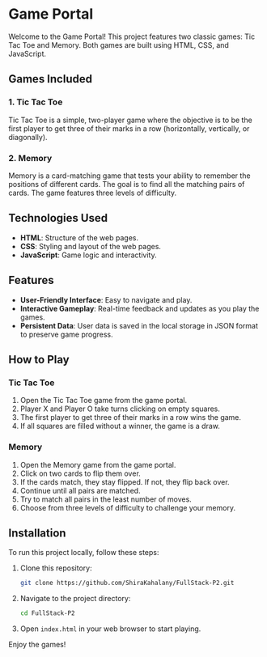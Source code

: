 # Game Portal

Welcome to the Game Portal! This project features two classic games: Tic Tac Toe and Memory. Both games are built using HTML, CSS, and JavaScript.

## Games Included

### 1. Tic Tac Toe
Tic Tac Toe is a simple, two-player game where the objective is to be the first player to get three of their marks in a row (horizontally, vertically, or diagonally).

### 2. Memory
Memory is a card-matching game that tests your ability to remember the positions of different cards. The goal is to find all the matching pairs of cards. The game features three levels of difficulty.

## Technologies Used

- **HTML**: Structure of the web pages.
- **CSS**: Styling and layout of the web pages.
- **JavaScript**: Game logic and interactivity.

## Features

- **User-Friendly Interface**: Easy to navigate and play.
- **Interactive Gameplay**: Real-time feedback and updates as you play the games.
- **Persistent Data**: User data is saved in the local storage in JSON format to preserve game progress.

## How to Play

### Tic Tac Toe

1. Open the Tic Tac Toe game from the game portal.
2. Player X and Player O take turns clicking on empty squares.
3. The first player to get three of their marks in a row wins the game.
4. If all squares are filled without a winner, the game is a draw.

### Memory

1. Open the Memory game from the game portal.
2. Click on two cards to flip them over.
3. If the cards match, they stay flipped. If not, they flip back over.
4. Continue until all pairs are matched.
5. Try to match all pairs in the least number of moves.
6. Choose from three levels of difficulty to challenge your memory.

## Installation

To run this project locally, follow these steps:

1. Clone this repository:
    ```bash
    git clone https://github.com/ShiraKahalany/FullStack-P2.git
    ```

2. Navigate to the project directory:
    ```bash
    cd FullStack-P2
    ```

3. Open `index.html` in your web browser to start playing.

Enjoy the games!
